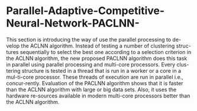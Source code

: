 # Parallel-Adaptive-Competitive-Neural-Network-PACLNN-
This section is introducing the way of use the parallel processing to de-velop the ACLNN algorithm. Instead of testing a number of clustering struc-tures sequentially to select the best one according to a selection criterion in the ACLNN algorithm, the new proposed PACLNN algorithm does this task in parallel using parallel processing and multi-core processors. Every clus-tering structure is tested in a thread that is run in a worker or a core in a mul-ti-core processor. These threads of execution are run in parallel i.e., concur-rently. Evaluation of the PACLNN algorithm shows that it is faster than the ACLNN algorithm with large or big data sets. Also, it uses the hardware re-sources available in modern multi-core processors better than the ACLNN algorithm.
